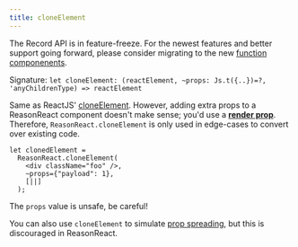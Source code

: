 ```yaml
---
title: cloneElement
---
```


<aside class="warning">
The Record API is in feature-freeze. For the newest features and better support going forward, please consider migrating to the new <a href="https://reasonml.github.io/docs/en/components">function componenents</a>.
</aside>

Signature: `let cloneElement: (reactElement, ~props: Js.t({..})=?, 'anyChildrenType) => reactElement`

Same as ReactJS' [cloneElement](https://reactjs.org/docs/react-api.html#cloneelement). However, adding extra props to a ReasonReact component doesn't make sense; you'd use a [**render prop**](https://reactjs.org/docs/render-props.html). Therefore, `ReasonReact.cloneElement` is only used in edge-cases to convert over existing code.

```reason
let clonedElement =
  ReasonReact.cloneElement(
    <div className="foo" />,
    ~props={"payload": 1},
    [||]
  );
```

The `props` value is unsafe, be careful!

You can also use `cloneElement` to simulate [prop spreading](props-spread.md), but this is discouraged in ReasonReact.
